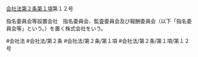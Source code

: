[会社法第２条第１項](会社法＿＿＿＿第２条第１項)第１２号

指名委員会等設置会社　指名委員会、監査委員会及び報酬委員会（以下「指名委員会等」という。）を置く株式会社をいう。


#会社法
#会社法/第２条
#会社法/第２条/第１項
#会社法/第２条/第１項/第１２号
